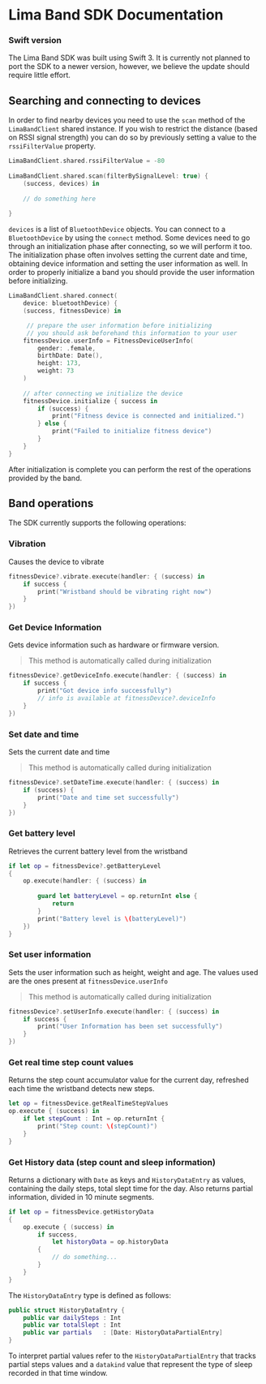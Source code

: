 # Lima Band SDK Documentation

### Swift version

The Lima Band SDK was built using Swift 3. It is currently not planned to port the SDK to a newer version, however, we believe the update should require little effort.

## Searching and connecting to devices

In order to find nearby devices you need to use the `scan` method of the `LimaBandClient` shared instance. If you wish to restrict the distance (based on RSSI signal strength) you can do so by previously setting a value to the `rssiFilterValue` property.

```swift
LimaBandClient.shared.rssiFilterValue = -80
    
LimaBandClient.shared.scan(filterBySignalLevel: true) { 
	(success, devices) in
    
    // do something here
    
}
```

`devices` is a list of `BluetoothDevice` objects. You can connect to a `BluetoothDevice` by using the `connect` method. Some devices need to go through an initialization phase after connecting, so we will perform it too. The initialization phase often involves setting the current date and time, obtaining device information and setting the user information as well. In order to properly initialize a band you should provide the user information before initializing.

```swift
LimaBandClient.shared.connect(
    device: bluetoothDevice) { 
    (success, fitnessDevice) in

	 // prepare the user information before initializing
	 // you should ask beforehand this information to your user
    fitnessDevice.userInfo = FitnessDeviceUserInfo(
        gender: .female,
        birthDate: Date(),
        height: 173,
        weight: 73
    )
                        
    // after connecting we initialize the device
	fitnessDevice.initialize { success in
		if (success) {
		    print("Fitness device is connected and initialized.")
		} else {
		    print("Failed to initialize fitness device")
		}
	}
}
```

After initialization is complete you can perform the rest of the operations provided by the band.

## Band operations

The SDK currently supports the following operations:

### Vibration

Causes the device to vibrate

```swift
fitnessDevice?.vibrate.execute(handler: { (success) in
    if success {
        print("Wristband should be vibrating right now")
    }
})
```

### Get Device Information

Gets device information such as hardware or firmware version.

> This method is automatically called during initialization

```swift
fitnessDevice?.getDeviceInfo.execute(handler: { (success) in
    if success {
		print("Got device info successfully")
		// info is available at fitnessDevice?.deviceInfo
    }
})
```

### Set date and time

Sets the current date and time

> This method is automatically called during initialization

```swift
fitnessDevice?.setDateTime.execute(handler: { (success) in
    if (success) {
        print("Date and time set successfully")
    }
})
```
### Get battery level

Retrieves the current battery level from the wristband

```swift
if let op = fitnessDevice?.getBatteryLevel
{
    op.execute(handler: { (success) in
        
        guard let batteryLevel = op.returnInt else {
            return
        }
        print("Battery level is \(batteryLevel)")
    })
}
```

### Set user information

Sets the user information such as height, weight and age. The values used are the ones present at `fitnessDevice.userInfo`

> This method is automatically called during initialization

```swift
fitnessDevice?.setUserInfo.execute(handler: { (success) in
    if success {
        print("User Information has been set successfully")
    }
})
```

### Get real time step count values

Returns the step count accumulator value for the current day, refreshed each time the wristband detects new steps.

```swift
let op = fitnessDevice.getRealTimeStepValues
op.execute { (success) in
    if let stepCount : Int = op.returnInt {
        print("Step count: \(stepCount)")
    }
}
```

### Get History data (step count and sleep information)

Returns a dictionary with `Date` as keys and `HistoryDataEntry` as values, containing the daily steps, total slept time for the day. Also returns partial information, divided in 10 minute segments. 

```swift
if let op = fitnessDevice.getHistoryData
{
    op.execute { (success) in
        if success,
            let historyData = op.historyData
        {
        	// do something...
        }
    }
}
```

The `HistoryDataEntry` type is defined as follows:

```swift
public struct HistoryDataEntry {
    public var dailySteps : Int
    public var totalSlept : Int
    public var partials   : [Date: HistoryDataPartialEntry]
}
```

To interpret partial values refer to the `HistoryDataPartialEntry` that tracks partial steps values and a `datakind` value that represent the type of sleep recorded in that time window.
